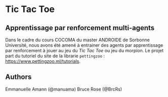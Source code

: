 # Tic Tac Toe 
## Apprentissage par renforcement multi-agents

Dans le cadre du cours COCOMA du master ANDROIDE de Sorbonne Université, nous avons été amené à entrainer des agents par apprentissage par renforcement à jouer au jeu du *Tic Tac Toe*
ou jeu du morpion. Le projet part du tutoriel du site de la librarie `pettingzoo` : https://www.pettingzoo.ml/tutorials.

## Authors
Emmanuelle Amann (@manuama)
Bruce Rose (@BrcRs)
